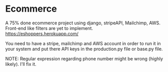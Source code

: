 # Ecommerce
A 75% done ecommerce project using django, stripeAPI, Mailchimp, AWS. Front-end like filters are yet to implement. https://eshoppers.herokuapp.com/ 

You need to have a stripe, mailchimp and AWS account in order to run it in your system and put there API keys in the production.py file or base.py file.

NOTE: Regular expression regarding phone number might be wrong (highly likely). I'll fix it.

